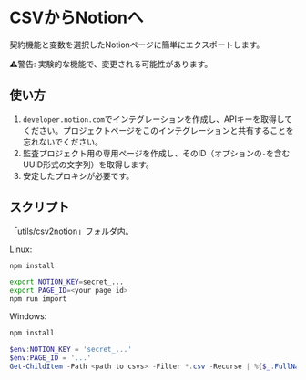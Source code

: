 
# CSVからNotionへ

契約機能と変数を選択したNotionページに簡単にエクスポートします。

⚠警告: 実験的な機能で、変更される可能性があります。

## 使い方

1. `developer.notion.com`でインテグレーションを作成し、APIキーを取得してください。プロジェクトページをこのインテグレーションと共有することを忘れないでください。
2. 監査プロジェクト用の専用ページを作成し、そのID（オプションの`-`を含むUUID形式の文字列）を取得します。
3. 安定したプロキシが必要です。

## スクリプト

「utils/csv2notion」フォルダ内。

Linux:

```bash
npm install

export NOTION_KEY=secret_...
export PAGE_ID=<your page id>
npm run import
```

Windows:

```powershell
npm install

$env:NOTION_KEY = 'secret_...'
$env:PAGE_ID = '...'
Get-ChildItem -Path <path to csvs> -Filter *.csv -Recurse | %{$_.FullName} | %{node import.js $_}
```
